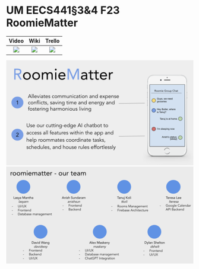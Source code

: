 # UM EECS441§3&4 F23 RoomieMatter

| Video  |  Wiki |  Trello  |
|:-----:|:-----:|:--------:|
|[<img src="https://eecs441.eecs.umich.edu/img/admin/video.png">](https://youtu.be/zfQ5DVqRz34)|[<img src="https://eecs441.eecs.umich.edu/img/admin/wiki.png">](https://github.com/AlexMaskeny/RoomieMatter/wiki)|[<img src="https://eecs441.eecs.umich.edu/img/admin/trello.png">](https://trello.com/b/5Bg8azLq/roomiematter441)|

![Elevator Pitch](.github/images/title_image.png) <!-- MUST be placed in user-images.githubusercontent.com -->
![Team](.github/images/team.png)

[video_page]: [[https://youtu.be/sample]](https://youtu.be/zfQ5DVqRz34)
[wiki_page]: [https://github.com/member/team/wiki](https://github.com/AlexMaskeny/RoomieMatter/wiki)
[agile_page]: [https://trello.com/b/5Bg8azLq/roomiematter441](https://trello.com/invite/b/5Bg8azLq/ATTI3988408eee3e5cbcc50a51288fb4dd0dCB4CC58E/roomiematter441)
